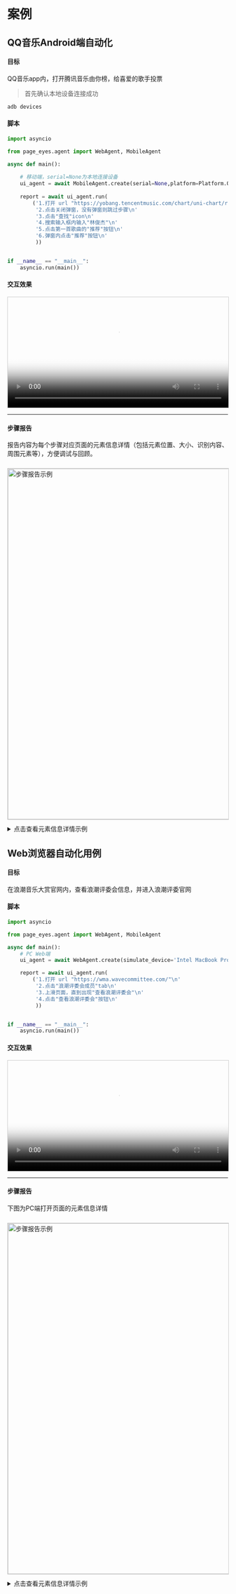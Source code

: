 # 案例

## QQ音乐Android端自动化

#### 目标
QQ音乐app内，打开腾讯音乐由你榜，给喜爱的歌手投票



> 首先确认本地设备连接成功
```bash
adb devices
```


#### 脚本

```Python
import asyncio

from page_eyes.agent import WebAgent, MobileAgent

async def main():
    
    # 移动端，serial=None为本地连接设备
    ui_agent = await MobileAgent.create(serial=None,platform=Platform.QY)
    
    report = await ui_agent.run(
        ('1.打开 url "https://yobang.tencentmusic.com/chart/uni-chart/rankList/"\n'
         '2.点击关闭弹窗，没有弹窗则跳过步骤\n'
         '3.点击"查找"icon\n'
         '4.搜索输入框内输入"林俊杰"\n'
         '5.点击第一首歌曲的"推荐"按钮\n'
         '6.弹窗内点击"推荐"按钮\n'
         ))


if __name__ == "__main__":
    asyncio.run(main())
```

#### 交互效果

<video
    controls
    preload="metadata"
    poster="https://cdn-y.tencentmusic.com/uni/commonPic/cos_97c5191d0fcf23b752696198a1d722cf74d9cf02.png"
    style="width: 100%; max-width: 640px; border: 1px solid #ccc; display: block; margin-top: 10px;">
    <source src="https://cdn-y.tencentmusic.com/uni/commonPic/cos_15c6ee3e09c218308110c20496f0ad8eb1cfb758.mov" type="video/mp4">
    抱歉，您的浏览器不支持播放此视频。
</video>

---
#### 步骤报告

报告内容为每个步骤对应页面的元素信息详情（包括元素位置、大小、识别内容、周围元素等），方便调试与回顾。

<a href="https://cdn-y.tencentmusic.com/uni/commonPic/cos_4bff676f4f54456f511465314f31f04804d89809.html" target="_blank" title="点击查看完整报告">
    <img src="https://cdn-y.tencentmusic.com/uni/commonPic/cos_3e4054e04147abcabdae296a9a67c31bf15d6390.png" alt="步骤报告示例" style="width: 800px; border: 1px solid #ccc; cursor: pointer; vertical-align: middle; margin-top: 10px; margin-bottom: 10px;">
</a>

<details>
  <summary>点击查看元素信息详情示例</summary>
  <img title="元素信息示例" src="https://cdn-y.tencentmusic.com/uni/commonPic/cos_2f75e92b9643a8d9cd4a60706a5947ca038e5f6c.png" style="max-width: 100%; border: 1px solid #eee; margin-top: 10px;">
</details>



## Web浏览器自动化用例

#### 目标
在浪潮音乐大赏官网内，查看浪潮评委会信息，并进入浪潮评委官网


#### 脚本

```Python
import asyncio

from page_eyes.agent import WebAgent, MobileAgent

async def main():
    # PC Web端
    ui_agent = await WebAgent.create(simulate_device='Intel MacBook Pro 13-inch', debug=True)

    report = await ui_agent.run(
        ('1.打开 url "https://wma.wavecommittee.com/"\n'
         '2.点击"浪潮评委会成员"tab\n'
         '3.上滑页面，直到出现"查看浪潮评委会"\n'
         '4.点击"查看浪潮评委会"按钮\n'
         ))


if __name__ == "__main__":
    asyncio.run(main())
```

#### 交互效果

<video
    controls
    preload="metadata"
    poster="https://cdn-y.tencentmusic.com/uni/commonPic/cos_7f7b6d66271258cee95ae8bc374b3a77f7df2d9d.png"
    style="width: 100%; max-width: 640px; border: 1px solid #ccc; display: block; margin-top: 10px;">
    <source src="https://cdn-y.tencentmusic.com/uni/commonPic/cos_fc70e3a4b98618759afd1d45cbff6ee2423220da.mov" type="video/mp4">
    抱歉，您的浏览器不支持播放此视频。
</video>

---
#### 步骤报告

下图为PC端打开页面的元素信息详情

<a href="https://cdn-y.tencentmusic.com/uni/commonPic/cos_2f71a52a5b20e2d356d44c7502feaff1c589f1fe.html" target="_blank" title="点击查看完整报告">
    <img src="https://cdn-y.tencentmusic.com/uni/commonPic/cos_4d72c6344c6c8cc2f61881de7361c3e56832a0ef.png" alt="步骤报告示例" style="width: 800px; border: 1px solid #ccc; cursor: pointer; vertical-align: middle; margin-top: 10px; margin-bottom: 10px;">
</a>

<details>
  <summary>点击查看元素信息详情示例</summary>
  <img title="元素信息示例" src="https://cdn-y.tencentmusic.com/uni/commonPic/cos_b8dbb9c9dafd9fcf7c827fb427da3ab0b6b1df04.png" style="max-width: 100%; border: 1px solid #eee; margin-top: 10px;">
</details>


